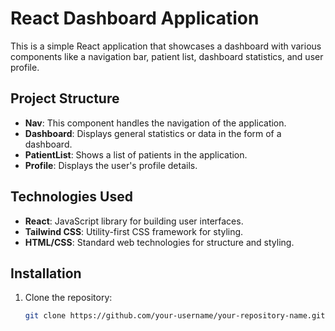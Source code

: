 # React Dashboard Application

This is a simple React application that showcases a dashboard with various components like a navigation bar, patient list, dashboard statistics, and user profile.

## Project Structure

- **Nav**: This component handles the navigation of the application.
- **Dashboard**: Displays general statistics or data in the form of a dashboard.
- **PatientList**: Shows a list of patients in the application.
- **Profile**: Displays the user's profile details.

## Technologies Used

- **React**: JavaScript library for building user interfaces.
- **Tailwind CSS**: Utility-first CSS framework for styling.
- **HTML/CSS**: Standard web technologies for structure and styling.

## Installation

1. Clone the repository:
   ```bash
   git clone https://github.com/your-username/your-repository-name.git
